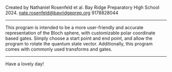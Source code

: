 Created by Nathaniel Rosenfeld et al.
Bay Ridge Preparatory High School 2024.
nate.rosenfeld@bayridgeprep.org 9178828044

---

This program is intended to be a more user-friendly and accurate representation of the Bloch sphere, with customizable polar coordinate based gates. Simply choose a start point and end point, and allow the program to rotate the quantum state vector. Additionally, this program comes with commonly used transforms and gates.

---

Have a lovely day!
